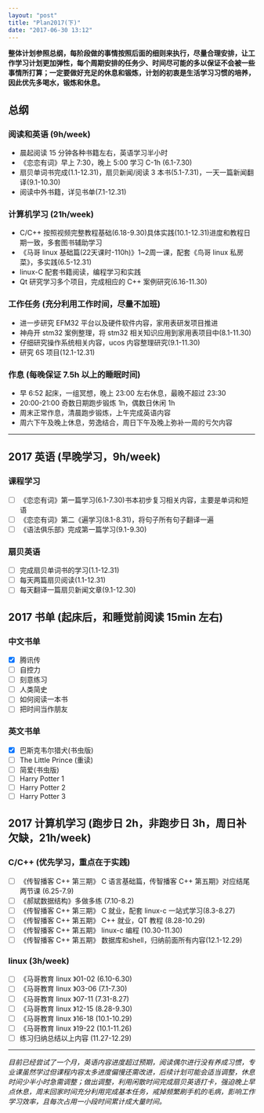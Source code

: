 ```yaml
---
layout: "post"
title: "Plan2017(下)"
date: "2017-06-30 13:12"
---
```


**整体计划参照总纲，每阶段做的事情按照后面的细则来执行，尽量合理安排，让工作学习计划更加弹性，每个周期安排的任务少、时间尽可能的多以保证不会被一些事情所打算；一定要做好充足的休息和锻炼，计划的初衷是生活学习习惯的培养，因此优先多喝水，锻炼和休息。**

## 总纲

### 阅读和英语 (9h/week)

- 晨起阅读 15 分钟各种书籍左右，英语学习半小时
- 《恋恋有词》早上 7:30，晚上 5:00 学习 C-1h (6.1-7.30)
- 扇贝单词书完成(1.1-12.31)，扇贝新闻/阅读 3 本书(5.1-7.31)，一天一篇新闻翻译(9.1-10.30)
- 阅读中外书籍，详见书单(7.1-12.31)

### 计算机学习 (21h/week)

- C/C++ 按照视频完整教程基础(6.18-9.30)具体实践(10.1-12.31)进度和教程日期一致，多套图书辅助学习
- 《马哥 linux 基础篇(22天课时-110h)》1~2周一课，配套《鸟哥 linux 私房菜》，多实践(6.5-12.31)
- linux-C 配套书籍阅读，编程学习和实践
- Qt 研究学习多个项目，完成相应的 C++ 案例研究(6.16-11.30)

### 工作任务 (充分利用工作时间，尽量不加班)

- 进一步研究 EFM32 平台以及硬件软件内容，家用表研发项目推进
- 神舟开 stm32 案例整理，将 stm32 相关知识应用到家用表项目中(8.1-11.30)
- 仔细研究操作系统相关内容，ucos 内容整理研究(9.1-11.30)
- 研究 6S 项目(12.1-12.31)

### 作息 (每晚保证 7.5h 以上的睡眠时间)

- 早 6:52 起床，一组冥想，晚上 23:00 左右休息，最晚不超过 23:30
- 20:00-21:00 奇数日期跑步锻炼 1h，偶数日休闲 1h
- 周末正常作息，清晨跑步锻炼，上午完成英语内容
- 周六下午及晚上休息，劳逸结合，周日下午及晚上弥补一周的亏欠内容

***

## 2017 英语 (早晚学习，9h/week)

### 课程学习

- [ ] 《恋恋有词》第一篇学习(6.1-7.30)书本初步复习相关内容，主要是单词和短语
- [ ] 《恋恋有词》第二《遍学习(8.1-8.31)，将句子所有句子翻译一遍
- [ ] 《语法俱乐部》完成第一篇学习(9.1-9.30)

### 扇贝英语

- [ ] 完成扇贝单词书的学习(1.1-12.31)
- [ ] 每天两篇扇贝阅读(1.1-12.31)
- [ ] 每天翻译一篇扇贝新闻文章(9.1-12.30)

## 2017 书单 (起床后，和睡觉前阅读 15min 左右)

### 中文书单

- [x] 腾讯传
- [ ] 自控力
- [ ] 刻意练习
- [ ] 人类简史
- [ ] 如何阅读一本书
- [ ] 把时间当作朋友

### 英文书单

- [x] 巴斯克韦尔猎犬(书虫版)
- [ ] The Little Prince (重读)
- [ ] 简爱(书虫版)
- [ ] Harry Potter 1
- [ ] Harry Potter 2
- [ ] Harry Potter 3

## 2017 计算机学习 (跑步日 2h，非跑步日 3h，周日补欠缺，21h/week)

### C/C++ (优先学习，重点在于实践)

- [ ] 《传智播客 C++ 第三期》 C 语言基础篇，传智播客 C++ 第五期》对应结尾两节课 (6.25-7.9)
- [ ] 《郝斌数据结构》多做多练 (7.10-8.2)
- [ ] 《传智播客 C++ 第三期》 C 就业，配套 linux-c 一站式学习(8.3-8.27)
- [ ] 《传智播客 C++ 第五期》 C++ 就业，QT 教程 (8.28-10.29)
- [ ] 《传智播客 C++ 第五期》 linux-c 编程 (10.30-11.30)
- [ ] 《传智播客 C++ 第五期》 数据库和shell，归纳前面所有内容(12.1-12.29)

### linux (3h/week)

- [ ] 《马哥教育 linux 》01-02 (6.10-6.30)
- [ ] 《马哥教育 linux 》03-06 (7.1-7.30)
- [ ] 《马哥教育 linux 》07-11 (7.31-8.27)
- [ ] 《马哥教育 linux 》12-15 (8.28-9.30)
- [ ] 《马哥教育 linux 》16-18 (10.1-10.29)
- [ ] 《马哥教育 linux 》19-22 (10.1-11.26)
- [ ] 练习归纳总结以上内容 (11.27-12.29)

***

*目前已经尝试了一个月，英语内容进度超过预期，阅读偶尔进行没有养成习惯，专业课虽然学过但课程内容太多进度偏慢还需改进，后续计划可能会适当调整，休息时间少半小时急需调整；做出调整，利用闲散时间完成扇贝英语打卡，强迫晚上早点休息，周末回家时间充分利用完成基本任务，戒掉频繁刷手机的毛病，影响工作学习效率，且每次占用一小段时间累计成大量时间。*
